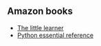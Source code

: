 ## Amazon books

- [The little learner](https://www.amazon.it/Little-Learner-Straight-Line-Learning/dp/026254637X/ref=tmm_pap_swatch_0?_encoding=UTF8&qid=1672737554&sr=8-2)
- [Python essential reference](https://www.amazon.it/Python-Essential-Reference-DavidBeazley/dp/0134173279/ref=sr_1_1?__mk_it_IT=%C3%85M%C3%85%C5%BD%C3%95%C3%91&crid=28E9HCDIMSZ1G&keywords=Python+Distilled&qid=1676252918&sprefix=python+distilled%2Caps%2C163&sr=8-1)
